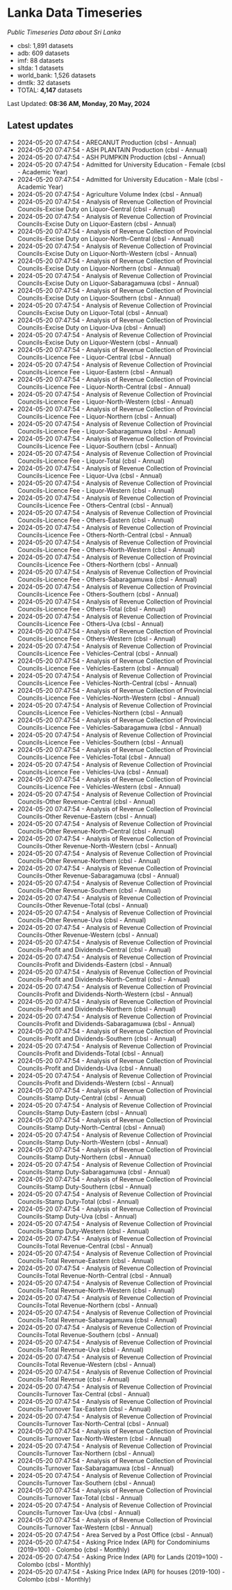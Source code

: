 # Lanka Data Timeseries
*Public Timeseries Data about Sri Lanka*

* cbsl: 1,891 datasets
* adb: 609 datasets
* imf: 88 datasets
* sltda: 1 datasets
* world_bank: 1,526 datasets
* dmtlk: 32 datasets
* TOTAL: **4,147** datasets

Last Updated: **08:36 AM, Monday, 20 May, 2024**

## Latest updates

* 2024-05-20 07:47:54 - ARECANUT Production (cbsl - Annual)
* 2024-05-20 07:47:54 - ASH PLANTAIN Production (cbsl - Annual)
* 2024-05-20 07:47:54 - ASH PUMPKIN Production (cbsl - Annual)
* 2024-05-20 07:47:54 - Admitted for University Education - Female (cbsl - Academic Year)
* 2024-05-20 07:47:54 - Admitted for University Education - Male (cbsl - Academic Year)
* 2024-05-20 07:47:54 - Agriculture Volume Index (cbsl - Annual)
* 2024-05-20 07:47:54 - Analysis of Revenue Collection of Provincial Councils-Excise Duty on Liquor-Central (cbsl - Annual)
* 2024-05-20 07:47:54 - Analysis of Revenue Collection of Provincial Councils-Excise Duty on Liquor-Eastern (cbsl - Annual)
* 2024-05-20 07:47:54 - Analysis of Revenue Collection of Provincial Councils-Excise Duty on Liquor-North-Central (cbsl - Annual)
* 2024-05-20 07:47:54 - Analysis of Revenue Collection of Provincial Councils-Excise Duty on Liquor-North-Western (cbsl - Annual)
* 2024-05-20 07:47:54 - Analysis of Revenue Collection of Provincial Councils-Excise Duty on Liquor-Northern (cbsl - Annual)
* 2024-05-20 07:47:54 - Analysis of Revenue Collection of Provincial Councils-Excise Duty on Liquor-Sabaragamuwa (cbsl - Annual)
* 2024-05-20 07:47:54 - Analysis of Revenue Collection of Provincial Councils-Excise Duty on Liquor-Southern (cbsl - Annual)
* 2024-05-20 07:47:54 - Analysis of Revenue Collection of Provincial Councils-Excise Duty on Liquor-Total (cbsl - Annual)
* 2024-05-20 07:47:54 - Analysis of Revenue Collection of Provincial Councils-Excise Duty on Liquor-Uva (cbsl - Annual)
* 2024-05-20 07:47:54 - Analysis of Revenue Collection of Provincial Councils-Excise Duty on Liquor-Western (cbsl - Annual)
* 2024-05-20 07:47:54 - Analysis of Revenue Collection of Provincial Councils-Licence Fee - Liquor-Central (cbsl - Annual)
* 2024-05-20 07:47:54 - Analysis of Revenue Collection of Provincial Councils-Licence Fee - Liquor-Eastern (cbsl - Annual)
* 2024-05-20 07:47:54 - Analysis of Revenue Collection of Provincial Councils-Licence Fee - Liquor-North-Central (cbsl - Annual)
* 2024-05-20 07:47:54 - Analysis of Revenue Collection of Provincial Councils-Licence Fee - Liquor-North-Western (cbsl - Annual)
* 2024-05-20 07:47:54 - Analysis of Revenue Collection of Provincial Councils-Licence Fee - Liquor-Northern (cbsl - Annual)
* 2024-05-20 07:47:54 - Analysis of Revenue Collection of Provincial Councils-Licence Fee - Liquor-Sabaragamuwa (cbsl - Annual)
* 2024-05-20 07:47:54 - Analysis of Revenue Collection of Provincial Councils-Licence Fee - Liquor-Southern (cbsl - Annual)
* 2024-05-20 07:47:54 - Analysis of Revenue Collection of Provincial Councils-Licence Fee - Liquor-Total (cbsl - Annual)
* 2024-05-20 07:47:54 - Analysis of Revenue Collection of Provincial Councils-Licence Fee - Liquor-Uva (cbsl - Annual)
* 2024-05-20 07:47:54 - Analysis of Revenue Collection of Provincial Councils-Licence Fee - Liquor-Western (cbsl - Annual)
* 2024-05-20 07:47:54 - Analysis of Revenue Collection of Provincial Councils-Licence Fee - Others-Central (cbsl - Annual)
* 2024-05-20 07:47:54 - Analysis of Revenue Collection of Provincial Councils-Licence Fee - Others-Eastern (cbsl - Annual)
* 2024-05-20 07:47:54 - Analysis of Revenue Collection of Provincial Councils-Licence Fee - Others-North-Central (cbsl - Annual)
* 2024-05-20 07:47:54 - Analysis of Revenue Collection of Provincial Councils-Licence Fee - Others-North-Western (cbsl - Annual)
* 2024-05-20 07:47:54 - Analysis of Revenue Collection of Provincial Councils-Licence Fee - Others-Northern (cbsl - Annual)
* 2024-05-20 07:47:54 - Analysis of Revenue Collection of Provincial Councils-Licence Fee - Others-Sabaragamuwa (cbsl - Annual)
* 2024-05-20 07:47:54 - Analysis of Revenue Collection of Provincial Councils-Licence Fee - Others-Southern (cbsl - Annual)
* 2024-05-20 07:47:54 - Analysis of Revenue Collection of Provincial Councils-Licence Fee - Others-Total (cbsl - Annual)
* 2024-05-20 07:47:54 - Analysis of Revenue Collection of Provincial Councils-Licence Fee - Others-Uva (cbsl - Annual)
* 2024-05-20 07:47:54 - Analysis of Revenue Collection of Provincial Councils-Licence Fee - Others-Western (cbsl - Annual)
* 2024-05-20 07:47:54 - Analysis of Revenue Collection of Provincial Councils-Licence Fee - Vehicles-Central (cbsl - Annual)
* 2024-05-20 07:47:54 - Analysis of Revenue Collection of Provincial Councils-Licence Fee - Vehicles-Eastern (cbsl - Annual)
* 2024-05-20 07:47:54 - Analysis of Revenue Collection of Provincial Councils-Licence Fee - Vehicles-North-Central (cbsl - Annual)
* 2024-05-20 07:47:54 - Analysis of Revenue Collection of Provincial Councils-Licence Fee - Vehicles-North-Western (cbsl - Annual)
* 2024-05-20 07:47:54 - Analysis of Revenue Collection of Provincial Councils-Licence Fee - Vehicles-Northern (cbsl - Annual)
* 2024-05-20 07:47:54 - Analysis of Revenue Collection of Provincial Councils-Licence Fee - Vehicles-Sabaragamuwa (cbsl - Annual)
* 2024-05-20 07:47:54 - Analysis of Revenue Collection of Provincial Councils-Licence Fee - Vehicles-Southern (cbsl - Annual)
* 2024-05-20 07:47:54 - Analysis of Revenue Collection of Provincial Councils-Licence Fee - Vehicles-Total (cbsl - Annual)
* 2024-05-20 07:47:54 - Analysis of Revenue Collection of Provincial Councils-Licence Fee - Vehicles-Uva (cbsl - Annual)
* 2024-05-20 07:47:54 - Analysis of Revenue Collection of Provincial Councils-Licence Fee - Vehicles-Western (cbsl - Annual)
* 2024-05-20 07:47:54 - Analysis of Revenue Collection of Provincial Councils-Other Revenue-Central (cbsl - Annual)
* 2024-05-20 07:47:54 - Analysis of Revenue Collection of Provincial Councils-Other Revenue-Eastern (cbsl - Annual)
* 2024-05-20 07:47:54 - Analysis of Revenue Collection of Provincial Councils-Other Revenue-North-Central (cbsl - Annual)
* 2024-05-20 07:47:54 - Analysis of Revenue Collection of Provincial Councils-Other Revenue-North-Western (cbsl - Annual)
* 2024-05-20 07:47:54 - Analysis of Revenue Collection of Provincial Councils-Other Revenue-Northern (cbsl - Annual)
* 2024-05-20 07:47:54 - Analysis of Revenue Collection of Provincial Councils-Other Revenue-Sabaragamuwa (cbsl - Annual)
* 2024-05-20 07:47:54 - Analysis of Revenue Collection of Provincial Councils-Other Revenue-Southern (cbsl - Annual)
* 2024-05-20 07:47:54 - Analysis of Revenue Collection of Provincial Councils-Other Revenue-Total (cbsl - Annual)
* 2024-05-20 07:47:54 - Analysis of Revenue Collection of Provincial Councils-Other Revenue-Uva (cbsl - Annual)
* 2024-05-20 07:47:54 - Analysis of Revenue Collection of Provincial Councils-Other Revenue-Western (cbsl - Annual)
* 2024-05-20 07:47:54 - Analysis of Revenue Collection of Provincial Councils-Profit and Dividends-Central (cbsl - Annual)
* 2024-05-20 07:47:54 - Analysis of Revenue Collection of Provincial Councils-Profit and Dividends-Eastern (cbsl - Annual)
* 2024-05-20 07:47:54 - Analysis of Revenue Collection of Provincial Councils-Profit and Dividends-North-Central (cbsl - Annual)
* 2024-05-20 07:47:54 - Analysis of Revenue Collection of Provincial Councils-Profit and Dividends-North-Western (cbsl - Annual)
* 2024-05-20 07:47:54 - Analysis of Revenue Collection of Provincial Councils-Profit and Dividends-Northern (cbsl - Annual)
* 2024-05-20 07:47:54 - Analysis of Revenue Collection of Provincial Councils-Profit and Dividends-Sabaragamuwa (cbsl - Annual)
* 2024-05-20 07:47:54 - Analysis of Revenue Collection of Provincial Councils-Profit and Dividends-Southern (cbsl - Annual)
* 2024-05-20 07:47:54 - Analysis of Revenue Collection of Provincial Councils-Profit and Dividends-Total (cbsl - Annual)
* 2024-05-20 07:47:54 - Analysis of Revenue Collection of Provincial Councils-Profit and Dividends-Uva (cbsl - Annual)
* 2024-05-20 07:47:54 - Analysis of Revenue Collection of Provincial Councils-Profit and Dividends-Western (cbsl - Annual)
* 2024-05-20 07:47:54 - Analysis of Revenue Collection of Provincial Councils-Stamp Duty-Central (cbsl - Annual)
* 2024-05-20 07:47:54 - Analysis of Revenue Collection of Provincial Councils-Stamp Duty-Eastern (cbsl - Annual)
* 2024-05-20 07:47:54 - Analysis of Revenue Collection of Provincial Councils-Stamp Duty-North-Central (cbsl - Annual)
* 2024-05-20 07:47:54 - Analysis of Revenue Collection of Provincial Councils-Stamp Duty-North-Western (cbsl - Annual)
* 2024-05-20 07:47:54 - Analysis of Revenue Collection of Provincial Councils-Stamp Duty-Northern (cbsl - Annual)
* 2024-05-20 07:47:54 - Analysis of Revenue Collection of Provincial Councils-Stamp Duty-Sabaragamuwa (cbsl - Annual)
* 2024-05-20 07:47:54 - Analysis of Revenue Collection of Provincial Councils-Stamp Duty-Southern (cbsl - Annual)
* 2024-05-20 07:47:54 - Analysis of Revenue Collection of Provincial Councils-Stamp Duty-Total (cbsl - Annual)
* 2024-05-20 07:47:54 - Analysis of Revenue Collection of Provincial Councils-Stamp Duty-Uva (cbsl - Annual)
* 2024-05-20 07:47:54 - Analysis of Revenue Collection of Provincial Councils-Stamp Duty-Western (cbsl - Annual)
* 2024-05-20 07:47:54 - Analysis of Revenue Collection of Provincial Councils-Total Revenue-Central (cbsl - Annual)
* 2024-05-20 07:47:54 - Analysis of Revenue Collection of Provincial Councils-Total Revenue-Eastern (cbsl - Annual)
* 2024-05-20 07:47:54 - Analysis of Revenue Collection of Provincial Councils-Total Revenue-North-Central (cbsl - Annual)
* 2024-05-20 07:47:54 - Analysis of Revenue Collection of Provincial Councils-Total Revenue-North-Western (cbsl - Annual)
* 2024-05-20 07:47:54 - Analysis of Revenue Collection of Provincial Councils-Total Revenue-Northern (cbsl - Annual)
* 2024-05-20 07:47:54 - Analysis of Revenue Collection of Provincial Councils-Total Revenue-Sabaragamuwa (cbsl - Annual)
* 2024-05-20 07:47:54 - Analysis of Revenue Collection of Provincial Councils-Total Revenue-Southern (cbsl - Annual)
* 2024-05-20 07:47:54 - Analysis of Revenue Collection of Provincial Councils-Total Revenue-Uva (cbsl - Annual)
* 2024-05-20 07:47:54 - Analysis of Revenue Collection of Provincial Councils-Total Revenue-Western (cbsl - Annual)
* 2024-05-20 07:47:54 - Analysis of Revenue Collection of Provincial Councils-Total Revenue (cbsl - Annual)
* 2024-05-20 07:47:54 - Analysis of Revenue Collection of Provincial Councils-Turnover Tax-Central (cbsl - Annual)
* 2024-05-20 07:47:54 - Analysis of Revenue Collection of Provincial Councils-Turnover Tax-Eastern (cbsl - Annual)
* 2024-05-20 07:47:54 - Analysis of Revenue Collection of Provincial Councils-Turnover Tax-North-Central (cbsl - Annual)
* 2024-05-20 07:47:54 - Analysis of Revenue Collection of Provincial Councils-Turnover Tax-North-Western (cbsl - Annual)
* 2024-05-20 07:47:54 - Analysis of Revenue Collection of Provincial Councils-Turnover Tax-Northern (cbsl - Annual)
* 2024-05-20 07:47:54 - Analysis of Revenue Collection of Provincial Councils-Turnover Tax-Sabaragamuwa (cbsl - Annual)
* 2024-05-20 07:47:54 - Analysis of Revenue Collection of Provincial Councils-Turnover Tax-Southern (cbsl - Annual)
* 2024-05-20 07:47:54 - Analysis of Revenue Collection of Provincial Councils-Turnover Tax-Total (cbsl - Annual)
* 2024-05-20 07:47:54 - Analysis of Revenue Collection of Provincial Councils-Turnover Tax-Uva (cbsl - Annual)
* 2024-05-20 07:47:54 - Analysis of Revenue Collection of Provincial Councils-Turnover Tax-Western (cbsl - Annual)
* 2024-05-20 07:47:54 - Area Served by a Post Office (cbsl - Annual)
* 2024-05-20 07:47:54 - Asking Price Index (API) for Condominiums (2019=100) - Colombo (cbsl - Monthly)
* 2024-05-20 07:47:54 - Asking Price Index (API) for Lands (2019=100) - Colombo (cbsl - Monthly)
* 2024-05-20 07:47:54 - Asking Price Index (API) for houses (2019-100) - Colombo (cbsl - Monthly)
